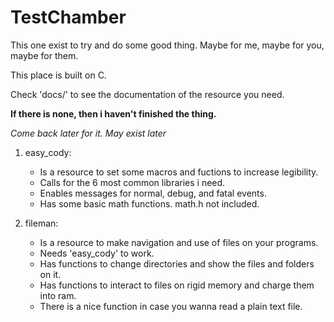 # TestChamber
This one exist to try and do some good thing. Maybe for me, maybe for you, maybe for them.

This place is built on C.

Check 'docs/' to see the documentation of the resource you need.

**If there is none, then i haven't finished the thing.**

*Come back later for it. May exist later*

1. easy_cody:
    - Is a resource to set some macros and fuctions to increase legibility.
    - Calls for the 6 most common libraries i need.
    - Enables messages for normal, debug, and fatal events.
    - Has some basic math functions. math.h not included.

2. fileman:
    - Is a resource to make navigation and use of files on your programs.
    - Needs 'easy_cody' to work.
    - Has functions to change directories and show the files and folders on it.
    - Has functions to interact to files on rigid memory and charge them into ram.
    - There is a nice function in case you wanna read a plain text file.